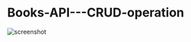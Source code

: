# Books-API---CRUD-operation

![screenshot](https://user-images.githubusercontent.com/111965224/218816889-716f1b70-b761-4373-a7e8-4cf0bd267501.jpg)
